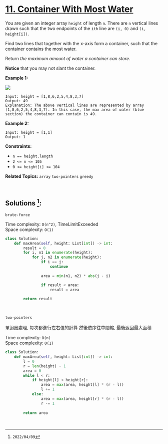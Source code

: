 # [11. Container With Most Water](https://leetcode.com/problems/container-with-most-water)
You are given an integer array `height` of length `n`. There are `n` vertical lines drawn such that the two endpoints of the `ith` line are `(i, 0)` and `(i, height[i])`.

Find two lines that together with the x-axis form a container, such that the container contains the most water.

Return _the maximum amount of water a container can store_.

**Notice** that you may not slant the container.

 

**Example 1:**

![](https://s3-lc-upload.s3.amazonaws.com/uploads/2018/07/17/question_11.jpg)

    Input: height = [1,8,6,2,5,4,8,3,7]
    Output: 49
    Explanation: The above vertical lines are represented by array [1,8,6,2,5,4,8,3,7]. In this case, the max area of water (blue section) the container can contain is 49.


**Example 2:**

    Input: height = [1,1]
    Output: 1




**Constraints:**

  * `n == height.length`
  * `2 <= n <= 105`
  * `0 <= height[i] <= 104`




**Related Topics:** `array` `two-pointers` `greedy`

<br>

## Solutions [^1]:

`brute-force`

Time complexity: `O(n^2)`,  TimeLimitExceeded <br>
Space complexity: `O(1)`

```python
class Solution:
    def maxArea(self, height: List[int]) -> int:
        result = 0
        for i, n1 in enumerate(height):
            for j, n2 in enumerate(height):
                if i == j:
                    continue
                
                area = min(n1, n2) * abs(j - i)

                if result < area:
                    result = area
                    
        return result
```

<br>

`two-pointers`

單迴圈處理, 每次都進行左右值的計算 然後依序往中間縮, 最後返回最大面積

Time complexity: `O(n)` <br>
Space complexity: `O(1)`

```python
class Solution:
    def maxArea(self, height: List[int]) -> int:
        l = 0
        r = len(height) - 1
        area = 0
        while l < r:
            if height[l] < height[r]:
                area = max(area, height[l] * (r - l))
                l += 1
            else:
                area = max(area, height[r] * (r - l))
                r -= 1
            
        return area
```

<br>

[^1]: `2022/04/09`
